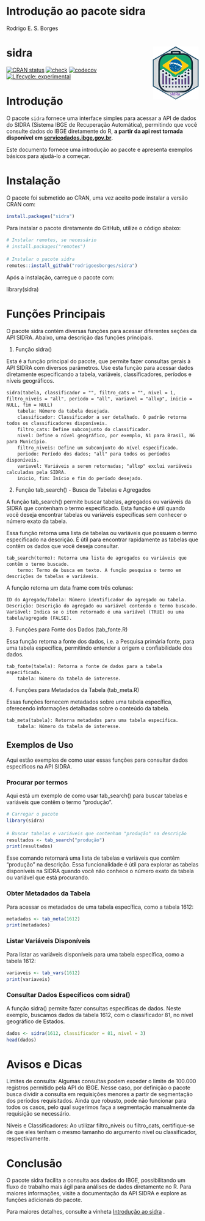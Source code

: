 Introdução ao pacote sidra
================
Rodrigo E. S. Borges

# sidra <img src='man/figures/logo.png' align="right" height="139" />

[![CRAN
status](https://www.r-pkg.org/badges/version/sidra)](https://CRAN.R-project.org/package=sidra)
[![check](https://github.com/rodrigoesborges/sidra/actions/workflows/check.yaml/badge.svg)](https://github.com/rodrigoesborges/sidra/actions/workflows/check.yaml)
[![codecov](https://codecov.io/gh/rodrigoesborges/sidra/graph/badge.svg?token=7B3AMAQYHS)](https://app.codecov.io/gh/rodrigoesborges/sidra)
[![Lifecycle:
experimental](https://img.shields.io/badge/lifecycle-experimental-orange.svg)](https://lifecycle.r-lib.org/articles/stages.html#experimental)

# Introdução

O pacote `sidra` fornece uma interface simples para acessar a API de
dados do SIDRA (Sistema IBGE de Recuperação Automática), permitindo que
você consulte dados do IBGE diretamente do R, **a partir da api rest
tornada disponível em
[servicodados.ibge.gov.br](https://servicodados.ibge.gov.br/api/docs/agregados?versao=3)**.

Este documento fornece uma introdução ao pacote e apresenta exemplos
básicos para ajudá-lo a começar.

# Instalação

O pacote foi submetido ao CRAN, uma vez aceito pode instalar a versão
CRAN com:

``` r
install.packages("sidra")
```

Para instalar o pacote diretamente do GitHub, utilize o código abaixo:

``` r
# Instalar remotes, se necessário
# install.packages("remotes")

# Instalar o pacote sidra
remotes::install_github("rodrigoesborges/sidra")
```

Após a instalação, carregue o pacote com:

library(sidra)

# Funções Principais

O pacote sidra contém diversas funções para acessar diferentes seções da
API SIDRA. Abaixo, uma descrição das funções principais.

1.  Função sidra()

Esta é a função principal do pacote, que permite fazer consultas gerais
à API SIDRA com diversos parâmetros. Use esta função para acessar dados
diretamente especificando a tabela, variáveis, classificadores, períodos
e níveis geográficos.

    sidra(tabela, classificador = "", filtro_cats = "", nivel = 1, filtro_niveis = "all", periodo = "all", variavel = "allxp", inicio = NULL, fim = NULL)
        tabela: Número da tabela desejada.
        classificador: Classificador a ser detalhado. O padrão retorna todos os classificadores disponíveis.
        filtro_cats: Define subconjunto do classificador.
        nivel: Define o nível geográfico, por exemplo, N1 para Brasil, N6 para Município.
        filtro_niveis: Define um subconjunto do nível especificado.
        periodo: Período dos dados; "all" para todos os períodos disponíveis.
        variavel: Variáveis a serem retornadas; "allxp" exclui variáveis calculadas pela SIDRA.
        inicio, fim: Início e fim do período desejado.

2.  Função tab_search() - Busca de Tabelas e Agregados

A função tab_search() permite buscar tabelas, agregados ou variáveis da
SIDRA que contenham o termo especificado. Esta função é útil quando você
deseja encontrar tabelas ou variáveis específicas sem conhecer o número
exato da tabela.

Essa função retorna uma lista de tabelas ou variáveis que possuem o
termo especificado na descrição. É útil para encontrar rapidamente as
tabelas que contêm os dados que você deseja consultar.

    tab_search(termo): Retorna uma lista de agregados ou variáveis que contêm o termo buscado.
        termo: Termo de busca em texto. A função pesquisa o termo em descrições de tabelas e variáveis.

A função retorna um data frame com três colunas:

    ID do Agregado/Tabela: Número identificador do agregado ou tabela.
    Descrição: Descrição do agregado ou variável contendo o termo buscado.
    Variável: Indica se o item retornado é uma variável (TRUE) ou uma tabela/agregado (FALSE).

3.  Funções para Fonte dos Dados (tab_fonte.R)

Essa função retorna a fonte dos dados, i.e. a Pesquisa primária fonte,
para uma tabela específica, permitindo entender a origem e
confiabilidade dos dados.

    tab_fonte(tabela): Retorna a fonte de dados para a tabela especificada.
        tabela: Número da tabela de interesse.

4.  Funções para Metadados da Tabela (tab_meta.R)

Essas funções fornecem metadados sobre uma tabela específica, oferecendo
informações detalhadas sobre o conteúdo da tabela.

    tab_meta(tabela): Retorna metadados para uma tabela específica.
        tabela: Número da tabela de interesse.

## Exemplos de Uso

Aqui estão exemplos de como usar essas funções para consultar dados
específicos na API SIDRA.

### Procurar por termos

Aqui está um exemplo de como usar tab_search() para buscar tabelas e
variáveis que contêm o termo “produção”.

``` r
# Carregar o pacote
library(sidra)

# Buscar tabelas e variáveis que contenham "produção" na descrição
resultados <- tab_search("produção")
print(resultados)
```

Esse comando retornará uma lista de tabelas e variáveis que contêm
“produção” na descrição. Essa funcionalidade é útil para explorar as
tabelas disponíveis na SIDRA quando você não conhece o número exato da
tabela ou variável que está procurando.

### Obter Metadados da Tabela

Para acessar os metadados de uma tabela específica, como a tabela 1612:

``` r
metadados <- tab_meta(1612)
print(metadados)
```

### Listar Variáveis Disponíveis

Para listar as variáveis disponíveis para uma tabela específica, como a
tabela 1612:

``` r
variaveis <- tab_vars(1612)
print(variaveis)
```

### Consultar Dados Específicos com sidra()

A função sidra() permite fazer consultas específicas de dados. Neste
exemplo, buscamos dados da tabela 1612, com o classificador 81, no nível
geográfico de Estados.

``` r
dados <- sidra(1612, classificador = 81, nivel = 3)
head(dados)
```

# Avisos e Dicas

Limites de consulta: Algumas consultas podem exceder o limite de 100.000
registros permitido pela API do IBGE. Nesse caso, por definição o pacote
busca dividir a consulta em requisições menores a partir de segmentação
dos períodos requisitados. Ainda que robusto, pode não funcionar para
todos os casos, pelo qual sugerimos faça a segmentação manualmente da
requisição se necessário.

Níveis e Classificadores: Ao utilizar filtro_niveis ou filtro_cats,
certifique-se de que eles tenham o mesmo tamanho do argumento nivel ou
classificador, respectivamente.

# Conclusão

O pacote sidra facilita a consulta aos dados do IBGE, possibilitando um
fluxo de trabalho mais ágil para análises de dados diretamente no R.
Para maiores informações, visite a documentação da API SIDRA e explore
as funções adicionais do pacote.

Para maiores detalhes, consulte a vinheta [Introdução ao
sidra](https://github.com/rodrigoesborges/sidra/blob/main/vignettes/sidra.Rmd)
.
